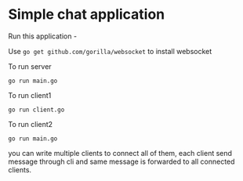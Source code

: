 # Simple chat application

Run this application -

Use ```go get github.com/gorilla/websocket``` to install websocket

To run server

```go run main.go```

To run client1

```go run client.go```

To run client2

```go run main.go```

you can write multiple clients to connect all of them, each client send message through cli and same message is forwarded to all connected clients.



